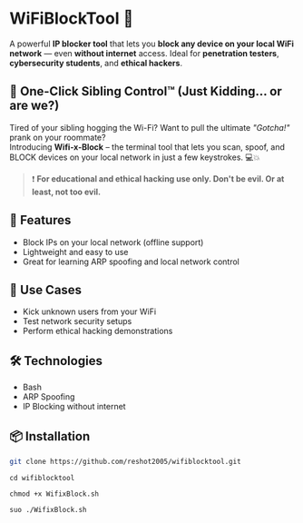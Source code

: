 # WiFiBlockTool 🔐

A powerful **IP blocker tool** that lets you **block any device on your local WiFi network** — even **without internet** access. Ideal for **penetration testers**, **cybersecurity students**, and **ethical hackers**.

## 🎉 One-Click Sibling Control™ (Just Kidding... or are we?)  

Tired of your sibling hogging the Wi-Fi? Want to pull the ultimate *"Gotcha!"* prank on your roommate?  
Introducing **Wifi-x-Block** – the terminal tool that lets you scan, spoof, and BLOCK devices on your local network in just a few keystrokes. 💻💥

> ❗ **For educational and ethical hacking use only. Don't be evil. Or at least, not too evil.**
 
## 🚀 Features
- Block IPs on your local network (offline support)
- Lightweight and easy to use
- Great for learning ARP spoofing and local network control

## 🎯 Use Cases
- Kick unknown users from your WiFi
- Test network security setups
- Perform ethical hacking demonstrations

## 🛠️ Technologies
- Bash
- ARP Spoofing
- IP Blocking without internet

## 📦 Installation

```bash
git clone https://github.com/reshot2005/wifiblocktool.git
```
```
cd wifiblocktool
```
```
chmod +x WifixBlock.sh
```
```
suo ./WifixBlock.sh
```

